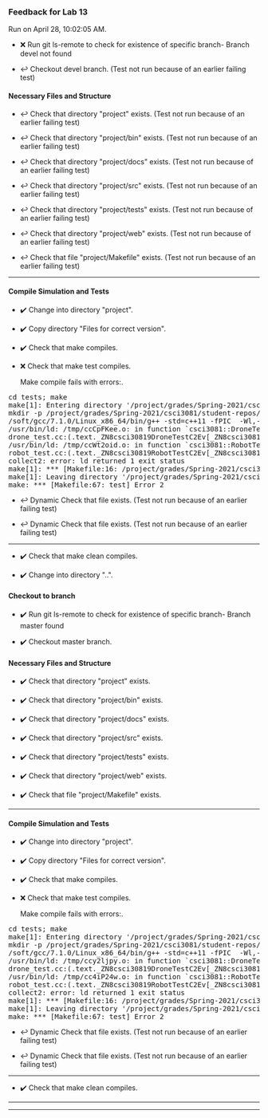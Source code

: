 ### Feedback for Lab 13

Run on April 28, 10:02:05 AM.

+ :x:  Run git ls-remote to check for existence of specific branch- Branch devel not found

+ :leftwards_arrow_with_hook:  Checkout devel branch. (Test not run because of an earlier failing test)


#### Necessary Files and Structure

+ :leftwards_arrow_with_hook:  Check that directory "project" exists. (Test not run because of an earlier failing test)

+ :leftwards_arrow_with_hook:  Check that directory "project/bin" exists. (Test not run because of an earlier failing test)

+ :leftwards_arrow_with_hook:  Check that directory "project/docs" exists. (Test not run because of an earlier failing test)

+ :leftwards_arrow_with_hook:  Check that directory "project/src" exists. (Test not run because of an earlier failing test)

+ :leftwards_arrow_with_hook:  Check that directory "project/tests" exists. (Test not run because of an earlier failing test)

+ :leftwards_arrow_with_hook:  Check that directory "project/web" exists. (Test not run because of an earlier failing test)

+ :leftwards_arrow_with_hook:  Check that file "project/Makefile" exists. (Test not run because of an earlier failing test)

---


#### Compile Simulation and Tests

+ :heavy_check_mark:  Change into directory "project".

+ :heavy_check_mark:  Copy directory "Files for correct version".



+ :heavy_check_mark:  Check that make  compiles.



+ :x:  Check that make test compiles.

    Make compile fails with errors:.
<pre>cd tests; make
make[1]: Entering directory '/project/grades/Spring-2021/csci3081/student-repos/Lab_13_Feedback/repo-iter3-10-31/project/tests'
mkdir -p /project/grades/Spring-2021/csci3081/student-repos/Lab_13_Feedback/repo-iter3-10-31-build/test
/soft/gcc/7.1.0/Linux_x86_64/bin/g++ -std=c++11 -fPIC  -Wl,-rpath,/project/grades/Spring-2021/csci3081/student-repos/Lab_13_Feedback/repo-iter3-10-31-build/lib -I/project/grades/Spring-2021/csci3081/dependencies/include -I../src -I../include -I. -I.. -L/project/grades/Spring-2021/csci3081/dependencies/lib -L/project/grades/Spring-2021/csci3081/student-repos/Lab_13_Feedback/repo-iter3-10-31-build/lib *.cc -lgtest_main -lgtest -lgmock -pthread -lcsci3081proj -lEntityProject -lCppWebServer -lwebsockets -lssl -lcrypto -lz -o /project/grades/Spring-2021/csci3081/student-repos/Lab_13_Feedback/repo-iter3-10-31-build/test/csci3081tests
/usr/bin/ld: /tmp/ccCpFKee.o: in function `csci3081::DroneTest::DroneTest()':
drone_test.cc:(.text._ZN8csci30819DroneTestC2Ev[_ZN8csci30819DroneTestC5Ev]+0x37): undefined reference to `csci3081::Drone::Drone()'
/usr/bin/ld: /tmp/ccWt2oid.o: in function `csci3081::RobotTest::RobotTest()':
robot_test.cc:(.text._ZN8csci30819RobotTestC2Ev[_ZN8csci30819RobotTestC5Ev]+0x37): undefined reference to `csci3081::Robot::Robot()'
collect2: error: ld returned 1 exit status
make[1]: *** [Makefile:16: /project/grades/Spring-2021/csci3081/student-repos/Lab_13_Feedback/repo-iter3-10-31-build/test/csci3081tests] Error 1
make[1]: Leaving directory '/project/grades/Spring-2021/csci3081/student-repos/Lab_13_Feedback/repo-iter3-10-31/project/tests'
make: *** [Makefile:67: test] Error 2
</pre>



+ :leftwards_arrow_with_hook:  Dynamic Check that file exists. (Test not run because of an earlier failing test)

+ :leftwards_arrow_with_hook:  Dynamic Check that file exists. (Test not run because of an earlier failing test)

---

+ :heavy_check_mark:  Check that make clean compiles.



+ :heavy_check_mark:  Change into directory "..".


#### Checkout to branch

+ :heavy_check_mark:  Run git ls-remote to check for existence of specific branch- Branch master found

+ :heavy_check_mark:  Checkout master branch.




#### Necessary Files and Structure

+ :heavy_check_mark:  Check that directory "project" exists.

+ :heavy_check_mark:  Check that directory "project/bin" exists.

+ :heavy_check_mark:  Check that directory "project/docs" exists.

+ :heavy_check_mark:  Check that directory "project/src" exists.

+ :heavy_check_mark:  Check that directory "project/tests" exists.

+ :heavy_check_mark:  Check that directory "project/web" exists.

+ :heavy_check_mark:  Check that file "project/Makefile" exists.

---


#### Compile Simulation and Tests

+ :heavy_check_mark:  Change into directory "project".

+ :heavy_check_mark:  Copy directory "Files for correct version".



+ :heavy_check_mark:  Check that make  compiles.



+ :x:  Check that make test compiles.

    Make compile fails with errors:.
<pre>cd tests; make
make[1]: Entering directory '/project/grades/Spring-2021/csci3081/student-repos/Lab_13_Feedback/repo-iter3-10-31/project/tests'
mkdir -p /project/grades/Spring-2021/csci3081/student-repos/Lab_13_Feedback/repo-iter3-10-31-build/test
/soft/gcc/7.1.0/Linux_x86_64/bin/g++ -std=c++11 -fPIC  -Wl,-rpath,/project/grades/Spring-2021/csci3081/student-repos/Lab_13_Feedback/repo-iter3-10-31-build/lib -I/project/grades/Spring-2021/csci3081/dependencies/include -I../src -I../include -I. -I.. -L/project/grades/Spring-2021/csci3081/dependencies/lib -L/project/grades/Spring-2021/csci3081/student-repos/Lab_13_Feedback/repo-iter3-10-31-build/lib *.cc -lgtest_main -lgtest -lgmock -pthread -lcsci3081proj -lEntityProject -lCppWebServer -lwebsockets -lssl -lcrypto -lz -o /project/grades/Spring-2021/csci3081/student-repos/Lab_13_Feedback/repo-iter3-10-31-build/test/csci3081tests
/usr/bin/ld: /tmp/ccy2ljpy.o: in function `csci3081::DroneTest::DroneTest()':
drone_test.cc:(.text._ZN8csci30819DroneTestC2Ev[_ZN8csci30819DroneTestC5Ev]+0x37): undefined reference to `csci3081::Drone::Drone()'
/usr/bin/ld: /tmp/cc4iP24w.o: in function `csci3081::RobotTest::RobotTest()':
robot_test.cc:(.text._ZN8csci30819RobotTestC2Ev[_ZN8csci30819RobotTestC5Ev]+0x37): undefined reference to `csci3081::Robot::Robot()'
collect2: error: ld returned 1 exit status
make[1]: *** [Makefile:16: /project/grades/Spring-2021/csci3081/student-repos/Lab_13_Feedback/repo-iter3-10-31-build/test/csci3081tests] Error 1
make[1]: Leaving directory '/project/grades/Spring-2021/csci3081/student-repos/Lab_13_Feedback/repo-iter3-10-31/project/tests'
make: *** [Makefile:67: test] Error 2
</pre>



+ :leftwards_arrow_with_hook:  Dynamic Check that file exists. (Test not run because of an earlier failing test)

+ :leftwards_arrow_with_hook:  Dynamic Check that file exists. (Test not run because of an earlier failing test)

---

+ :heavy_check_mark:  Check that make clean compiles.



---

---

